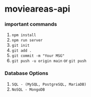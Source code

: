 # movieareas-api

### important commands

1. `npm install`
2. `npm run server`
3. `git init`
4. `git add .`
5. `git commit -m "Your MSG"`
6. `git push -u origin main` or `git push`

### Database Options

1. `SQL - (MySQL, PostgreSQL, MariaDB)`
2. `NoSQL - MongoDB`
